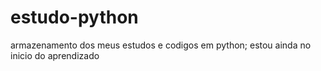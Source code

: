 # estudo-python
 armazenamento dos meus estudos e codigos em python;
 estou ainda no inicio do aprendizado
